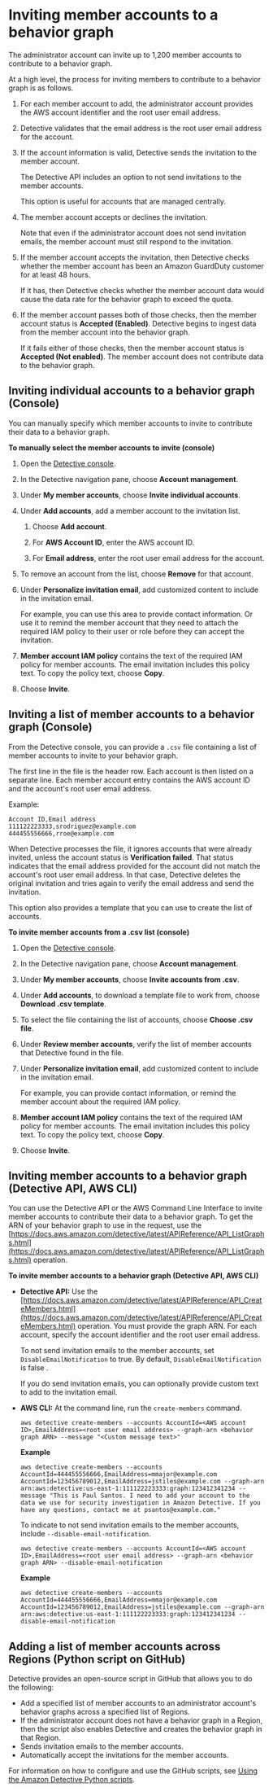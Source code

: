 # Inviting member accounts to a behavior graph<a name="graph-admin-add-member-accounts"></a>

The administrator account can invite up to 1,200 member accounts to contribute to a behavior graph\.

At a high level, the process for inviting members to contribute to a behavior graph is as follows\.

1. For each member account to add, the administrator account provides the AWS account identifier and the root user email address\.

1. Detective validates that the email address is the root user email address for the account\.

1. If the account information is valid, Detective sends the invitation to the member account\.

   The Detective API includes an option to not send invitations to the member accounts\.

   This option is useful for accounts that are managed centrally\.

1. The member account accepts or declines the invitation\.

   Note that even if the administrator account does not send invitation emails, the member account must still respond to the invitation\. 

1. If the member account accepts the invitation, then Detective checks whether the member account has been an Amazon GuardDuty customer for at least 48 hours\.

   If it has, then Detective checks whether the member account data would cause the data rate for the behavior graph to exceed the quota\.

1. If the member account passes both of those checks, then the member account status is **Accepted \(Enabled\)**\. Detective begins to ingest data from the member account into the behavior graph\.

   If it fails either of those checks, then the member account status is **Accepted \(Not enabled\)**\. The member account does not contribute data to the behavior graph\.

## Inviting individual accounts to a behavior graph \(Console\)<a name="graph-admin-select-accounts-individual"></a>

You can manually specify which member accounts to invite to contribute their data to a behavior graph\.

**To manually select the member accounts to invite \(console\)**

1. Open the [Detective console](https://console.aws.amazon.com/detective/)\.

1. In the Detective navigation pane, choose **Account management**\.

1. Under **My member accounts**, choose **Invite individual accounts**\.

1. Under **Add accounts**, add a member account to the invitation list\.

   1. Choose **Add account**\.

   1. For **AWS Account ID**, enter the AWS account ID\.

   1. For **Email address**, enter the root user email address for the account\.

1. To remove an account from the list, choose **Remove** for that account\.

1. Under **Personalize invitation email**, add customized content to include in the invitation email\.

   For example, you can use this area to provide contact information\. Or use it to remind the member account that they need to attach the required IAM policy to their user or role before they can accept the invitation\.

1. **Member account IAM policy** contains the text of the required IAM policy for member accounts\. The email invitation includes this policy text\. To copy the policy text, choose **Copy**\.

1. Choose **Invite**\.

## Inviting a list of member accounts to a behavior graph \(Console\)<a name="graph-admin-select-accounts-csv"></a>

From the Detective console, you can provide a `.csv` file containing a list of member accounts to invite to your behavior graph\.

The first line in the file is the header row\. Each account is then listed on a separate line\. Each member account entry contains the AWS account ID and the account's root user email address\.

Example:

```
Account ID,Email address
111122223333,srodriguez@example.com
444455556666,rroe@example.com
```

When Detective processes the file, it ignores accounts that were already invited, unless the account status is **Verification failed**\. That status indicates that the email address provided for the account did not match the account's root user email address\. In that case, Detective deletes the original invitation and tries again to verify the email address and send the invitation\.

This option also provides a template that you can use to create the list of accounts\.

**To invite member accounts from a \.csv list \(console\)**

1. Open the [Detective console](https://console.aws.amazon.com/detective/)\.

1. In the Detective navigation pane, choose **Account management**\.

1. Under **My member accounts**, choose **Invite accounts from \.csv**\.

1. Under **Add accounts**, to download a template file to work from, choose **Download \.csv template**\.

1. To select the file containing the list of accounts, choose **Choose \.csv file**\.

1. Under **Review member accounts**, verify the list of member accounts that Detective found in the file\.

1. Under **Personalize invitation email**, add customized content to include in the invitation email\.

   For example, you can provide contact information, or remind the member account about the required IAM policy\.

1. **Member account IAM policy** contains the text of the required IAM policy for member accounts\. The email invitation includes this policy text\. To copy the policy text, choose **Copy**\.

1. Choose **Invite**\.

## Inviting member accounts to a behavior graph \(Detective API, AWS CLI\)<a name="graph-admin-add-account-api"></a>

You can use the Detective API or the AWS Command Line Interface to invite member accounts to contribute their data to a behavior graph\. To get the ARN of your behavior graph to use in the request, use the [https://docs.aws.amazon.com/detective/latest/APIReference/API_ListGraphs.html](https://docs.aws.amazon.com/detective/latest/APIReference/API_ListGraphs.html) operation\.

**To invite member accounts to a behavior graph \(Detective API, AWS CLI\)**
+ **Detective API:** Use the [https://docs.aws.amazon.com/detective/latest/APIReference/API_CreateMembers.html](https://docs.aws.amazon.com/detective/latest/APIReference/API_CreateMembers.html) operation\. You must provide the graph ARN\. For each account, specify the account identifier and the root user email address\.

  To not send invitation emails to the member accounts, set `DisableEmailNotification` to true\. By default, `DisableEmailNotification` is false \.

  If you do send invitation emails, you can optionally provide custom text to add to the invitation email\.
+ **AWS CLI:** At the command line, run the `create-members` command\.

  ```
  aws detective create-members --accounts AccountId=<AWS account ID>,EmailAddress=<root user email address> --graph-arn <behavior graph ARN> --message "<Custom message text>"
  ```

  **Example**

  ```
  aws detective create-members --accounts AccountId=444455556666,EmailAddress=mmajor@example.com AccountId=123456789012,EmailAddress=jstiles@example.com --graph-arn arn:aws:detective:us-east-1:111122223333:graph:123412341234 --message "This is Paul Santos. I need to add your account to the data we use for security investigation in Amazon Detective. If you have any questions, contact me at psantos@example.com."
  ```

  To indicate to not send invitation emails to the member accounts, include `--disable-email-notification`\.

  ```
  aws detective create-members --accounts AccountId=<AWS account ID>,EmailAddress=<root user email address> --graph-arn <behavior graph ARN> --disable-email-notification
  ```

  **Example**

  ```
  aws detective create-members --accounts AccountId=444455556666,EmailAddress=mmajor@example.com AccountId=123456789012,EmailAddress=jstiles@example.com --graph-arn arn:aws:detective:us-east-1:111122223333:graph:123412341234 --disable-email-notification
  ```

## Adding a list of member accounts across Regions \(Python script on GitHub\)<a name="graph-admin-add-accounts-github-scripts"></a>

Detective provides an open\-source script in GitHub that allows you to do the following:
+ Add a specified list of member accounts to an administrator account's behavior graphs across a specified list of Regions\.
+ If the administrator account does not have a behavior graph in a Region, then the script also enables Detective and creates the behavior graph in that Region\.
+ Sends invitation emails to the member accounts\.
+ Automatically accept the invitations for the member accounts\.

For information on how to configure and use the GitHub scripts, see [Using the Amazon Detective Python scripts](detective-github-scripts.md)\.